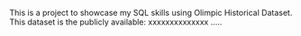 This is a project to showcase my SQL skills using Olimpic Historical Dataset. This dataset is the publicly available: xxxxxxxxxxxxxx
.....
